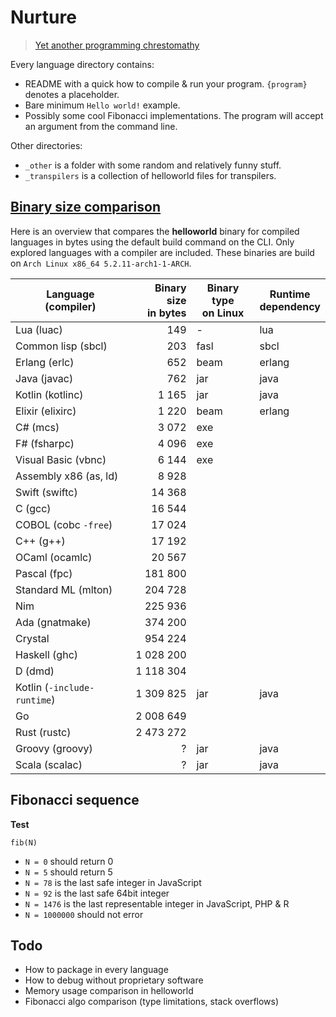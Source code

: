 # Nurture

> [Yet another programming chrestomathy](http://www.rosettacode.org)

Every language directory contains:

- README with a quick how to compile & run your program. `{program}` denotes a placeholder.
- Bare minimum `Hello world!` example.
- Possibly some cool Fibonacci implementations. The program will accept an argument from the command line.

Other directories:

- `_other` is a folder with some random and relatively funny stuff.
- `_transpilers` is a collection of helloworld files for transpilers.

## [Binary size comparison](#binary-size-comparison)

Here is an overview that compares the **helloworld** binary for compiled languages in bytes using the default build command on the CLI. Only explored languages with a compiler are included.
These binaries are build on `Arch Linux x86_64 5.2.11-arch1-1-ARCH`.

Language<br>(compiler) | Binary size<br>in bytes | Binary type<br>on Linux | Runtime<br>dependency
--- | ---: | --- | ---
Lua (luac) | 149 | - | lua
Common lisp (sbcl) | 203 | fasl | sbcl
Erlang (erlc) | 652 | beam | erlang
Java (javac) | 762 | jar | java
Kotlin (kotlinc) | 1 165 | jar | java
Elixir (elixirc) | 1 220 | beam | erlang
C# (mcs)| 3 072 | exe
F# (fsharpc)| 4 096 | exe
Visual Basic (vbnc)| 6 144 | exe
Assembly x86 (as, ld)| 8 928 |
Swift (swiftc) | 14 368 |
C (gcc)| 16 544 |
COBOL (cobc `-free`) | 17 024 |
C++ (g++)| 17 192 |
OCaml (ocamlc)| 20 567 |
Pascal (fpc)| 181 800 |
Standard ML (mlton)| 204 728 |
Nim | 225 936 |
Ada (gnatmake) | 374 200 |
Crystal | 954 224 |
Haskell (ghc)| 1 028 200 |
D (dmd) | 1 118 304 |
Kotlin (`-include-runtime`) | 1 309 825 | jar | java
Go | 2 008 649 |
Rust (rustc)| 2 473 272 |
Groovy (groovy) | ? | jar | java
Scala (scalac) | ? | jar | java

## Fibonacci sequence

**Test**
```
fib(N)
```
- `N = 0` should return 0
- `N = 5` should return 5
- `N = 78` is the last safe integer in JavaScript
- `N = 92` is the last safe 64bit integer
- `N = 1476` is the last representable integer in JavaScript, PHP & R
- `N = 1000000` should not error

## Todo
- How to package in every language
- How to debug without proprietary software
- Memory usage comparison in helloworld
- Fibonacci algo comparison (type limitations, stack overflows)
